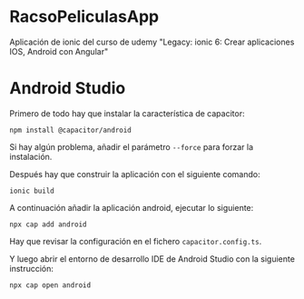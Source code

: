 # RacsoPeliculasApp
Aplicación de ionic del curso de udemy "Legacy: ionic 6: Crear aplicaciones IOS, Android con Angular"

# Android Studio

Primero de todo hay que instalar la característica de capacitor:

```npm install @capacitor/android```

Si hay algún problema, añadir el parámetro `--force` para forzar la instalación.

Después hay que construir la aplicación con el siguiente comando:

```ionic build```

A continuación añadir la aplicación android, ejecutar lo siguiente:

```npx cap add android```

Hay que revisar la configuración en el fichero `capacitor.config.ts`.

Y luego abrir el entorno de desarrollo IDE de Android Studio con la siguiente instrucción:

```npx cap open android```

